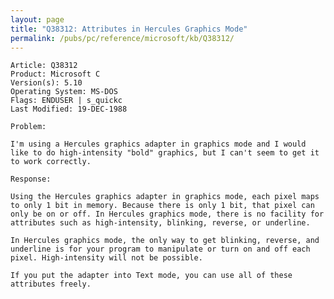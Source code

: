 ```yaml
---
layout: page
title: "Q38312: Attributes in Hercules Graphics Mode"
permalink: /pubs/pc/reference/microsoft/kb/Q38312/
---
```


	Article: Q38312
	Product: Microsoft C
	Version(s): 5.10
	Operating System: MS-DOS
	Flags: ENDUSER | s_quickc
	Last Modified: 19-DEC-1988
	
	Problem:
	
	I'm using a Hercules graphics adapter in graphics mode and I would
	like to do high-intensity "bold" graphics, but I can't seem to get it
	to work correctly.
	
	Response:
	
	Using the Hercules graphics adapter in graphics mode, each pixel maps
	to only 1 bit in memory. Because there is only 1 bit, that pixel can
	only be on or off. In Hercules graphics mode, there is no facility for
	attributes such as high-intensity, blinking, reverse, or underline.
	
	In Hercules graphics mode, the only way to get blinking, reverse, and
	underline is for your program to manipulate or turn on and off each
	pixel. High-intensity will not be possible.
	
	If you put the adapter into Text mode, you can use all of these
	attributes freely.
